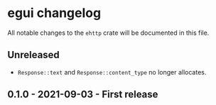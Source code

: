 # egui changelog

All notable changes to the `ehttp` crate will be documented in this file.

## Unreleased
* `Response::text` and `Response::content_type` no longer allocates.

## 0.1.0 - 2021-09-03 - First release
